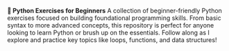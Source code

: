 <b>📝 Python Exercises for Beginners</b>
A collection of beginner-friendly Python exercises focused on building foundational programming skills. From basic syntax to more advanced concepts, this repository is perfect for anyone looking to learn Python or brush up on the essentials. Follow along as I explore and practice key topics like loops, functions, and data structures!
